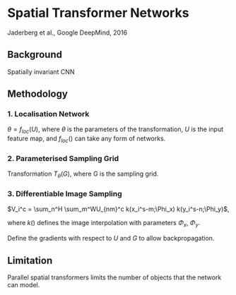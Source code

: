 # Spatial Transformer Networks

Jaderberg et al., Google DeepMind, 2016

## Background

Spatially invariant CNN

## Methodology

### 1. Localisation Network

$\theta=f_{loc}(U)$, where $\theta$ is the parameters of the transformation, $U$ is the input feature map, and $f_{loc}()$ can take any form of networks.

### 2. Parameterised Sampling Grid

Transformation $T_\theta(G)$, where G is the sampling grid.

### 3. Differentiable Image Sampling

$V_i^c = \sum_n^H \sum_m^WU_{nm}^c k(x_i^s-m;\Phi_x) k(y_i^s-n;\Phi_y)$,

where $k()$ defines the image interpolation with parameters $\Phi_x$, $\Phi_y$.

Define the gradients with respect to $U$ and $G$ to allow backpropagation.

## Limitation

Parallel spatial transformers limits the number of objects that the network can model.
